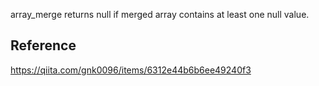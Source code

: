 array_merge returns null if merged array contains at least one null value.  

## Reference
https://qiita.com/gnk0096/items/6312e44b6b6ee49240f3
